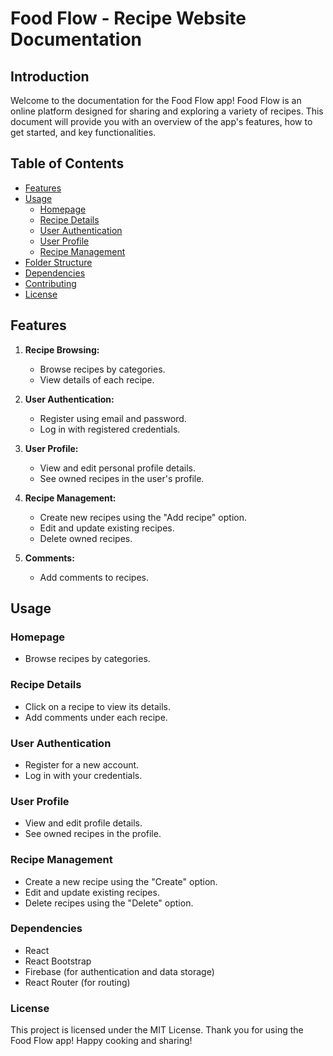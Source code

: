 # Food Flow - Recipe Website Documentation

## Introduction

Welcome to the documentation for the Food Flow app! Food Flow is an online platform designed for sharing and exploring a variety of recipes. This document will provide you with an overview of the app's features, how to get started, and key functionalities.

## Table of Contents

- [Features](#features)
- [Usage](#usage)
  - [Homepage](#homepage)
  - [Recipe Details](#recipe-details)
  - [User Authentication](#user-authentication)
  - [User Profile](#user-profile)
  - [Recipe Management](#recipe-management)
- [Folder Structure](#folder-structure)
- [Dependencies](#dependencies)
- [Contributing](#contributing)
- [License](#license)

## Features

1. **Recipe Browsing:**
   - Browse recipes by categories.
   - View details of each recipe.

2. **User Authentication:**
   - Register using email and password.
   - Log in with registered credentials.

3. **User Profile:**
   - View and edit personal profile details.
   - See owned recipes in the user's profile.

4. **Recipe Management:**
   - Create new recipes using the "Add recipe" option.
   - Edit and update existing recipes.
   - Delete owned recipes.

5. **Comments:**
   - Add comments to recipes.

## Usage

### Homepage

- Browse recipes by categories.

### Recipe Details

- Click on a recipe to view its details.
- Add comments under each recipe.

### User Authentication

- Register for a new account.
- Log in with your credentials.

### User Profile

- View and edit profile details.
- See owned recipes in the profile.

### Recipe Management

- Create a new recipe using the "Create" option.
- Edit and update existing recipes.
- Delete recipes using the "Delete" option.

### Dependencies
- React
- React Bootstrap
- Firebase (for authentication and data storage)
- React Router (for routing)

### License 

This project is licensed under the MIT License.
Thank you for using the Food Flow app! Happy cooking and sharing!
